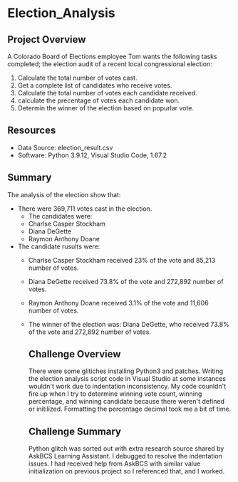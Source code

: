 # Election_Analysis

## Project Overview 
A Colorado Board of Elections employee Tom wants the following tasks completed; the election audit of a recent local congressional election:

1. Calculate the total number of votes cast. 
2. Get a complete list of candidates who receive votes.
3. Calculate the total number of votes each candidate received.
4. calculate the precentage of votes each candidate won.
5. Determin the winner of the election based on popurlar vote. 

## Resources 
- Data Source: election_result.csv
- Software: Python 3.9.12, Visual Studio Code, 1.67.2

## Summary
The analysis of the election show that:
- There were 369,711 votes cast in the election. 
  - The candidates were:
  - Charlse Casper Stockham
  - Diana DeGette
  - Raymon Anthony Doane
- The candidate rusults were:
  - Charlse Casper Stockham received 23% of the vote and 85,213 number of votes.
  - Diana DeGette received 73.8% of the vote and 272,892 number of votes. 
  - Raymon Anthony Doane received 3.1% of the vote and 11,606  number of votes.
  - The winner of the election was:
    Diana DeGette, who received 73.8% of the vote and 272,892 number of votes. 
    
    ## Challenge Overview 
    
    There were some glitiches installing Python3 and patches. Writing the election analysis script code in Visual Studio at some instances wouldn't work
    due to indentation inconsistency. My code counldn't fire up when I try to determine winning vote count, winning percentage, and winning candidate
    because there weren't defined or initilized. Formatting the percentage decimal took me a bit of time. 
    
    ## Challenge Summary 
    Python glitch was sorted out with extra research source shared by AskBCS Learning Assistant. I debugged to resolve the indentation issues. 
    I had received help from AskBCS with similar value initialization on previous project so I referenced that, and I worked. 
    
   


